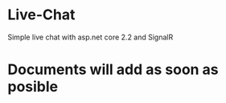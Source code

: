 # Live-Chat
Simple live chat with asp.net core 2.2 and SignalR
# Documents will add as soon as posible
